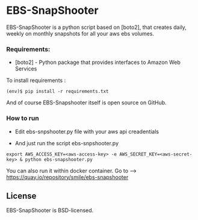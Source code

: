 # EBS-SnapShooter

EBS-SnapShooter is a python script based on [boto2], that creates daily, weekly on monthly snapshots for all your aws ebs volumes.

### Requirements:

* [boto2] - Python package that provides interfaces to Amazon Web Services

To install requirements :
```
(env)$ pip install -r requirements.txt
```

And of course EBS-Snapshooter itself is open source on GitHub.

### How to run
* Edit ebs-snpshooter.py file with your aws api creadentials 

* And just run the script ebs-snpshooter.py

```
export AWS_ACCESS_KEY=<aws-access-key> -e AWS_SECRET_KEY=<aws-secret-key> & python ebs-snapshooter.py
```

You can also run it within docker container. Go to --> https://quay.io/repository/smile/ebs-snapshooter

## License

EBS-SnapShooter is BSD-licensed.